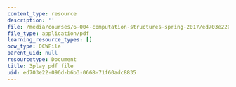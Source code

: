 ```yaml
---
content_type: resource
description: ''
file: /media/courses/6-004-computation-structures-spring-2017/ed703e22096db6b3066871f60adc8835_58edfKe-LO8.pdf
file_type: application/pdf
learning_resource_types: []
ocw_type: OCWFile
parent_uid: null
resourcetype: Document
title: 3play pdf file
uid: ed703e22-096d-b6b3-0668-71f60adc8835
---
```

